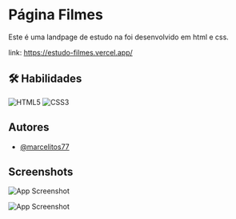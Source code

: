 # Página Filmes

Este é uma landpage de estudo na foi desenvolvido em html e css.

link: https://estudo-filmes.vercel.app/

## 🛠 Habilidades
![HTML5](https://img.shields.io/badge/html5-%23E34F26.svg?style=for-the-badge&logo=html5&logoColor=white)
![CSS3](https://img.shields.io/badge/css3-%231572B6.svg?style=for-the-badge&logo=css3&logoColor=white)





## Autores

- [@marcelitos77](https://www.github.com/marcelitos77)


## Screenshots

![App Screenshot](https://github.com/Marcelitos77/Pagina-Estudo-Filmes/blob/main/Screenshot%202023-11-27%2020.02.33.png)

![App Screenshot](https://github.com/Marcelitos77/Pagina-Estudo-Filmes/blob/main/filmes.png)
